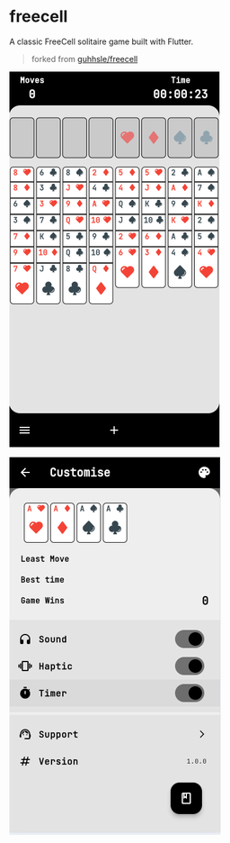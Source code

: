 # freecell

A classic FreeCell solitaire game built with Flutter.

> forked from [guhhsle/freecell](https://github.com/guhhsle/freecell)

![](./assets/images/game.png)

![](./assets/images/custom.png)
